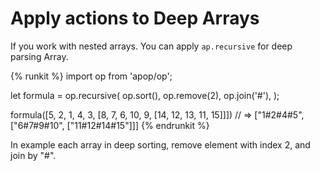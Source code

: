 # Apply actions to Deep Arrays

If you work with nested arrays. You can apply `ap.recursive` for deep parsing Array.

{% runkit %}
import op from 'apop/op';

let formula = op.recursive(
    op.sort(),
    op.remove(2),
    op.join('#'),
);

formula([5, 2, 1, 4, 3, [8, 7, 6, 10, 9, [14, 12, 13, 11, 15]]])
// => ["1#2#4#5", ["6#7#9#10", ["11#12#14#15"]]]
{% endrunkit %}

In example each array in deep sorting,  remove element with index 2, and join by "#".

